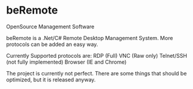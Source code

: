 # beRemote
OpenSource Management Software

beRemote is a .Net/C# Remote Desktop Management System.
More protocols can be added an easy way.

Currently Supported protocols are:
RDP (Full)
VNC (Raw only)
Telnet/SSH (not fully implemented)
Browser (IE and Chrome)


The project is currently not perfect. There are some things that should be optimized, but it is released anyway.

